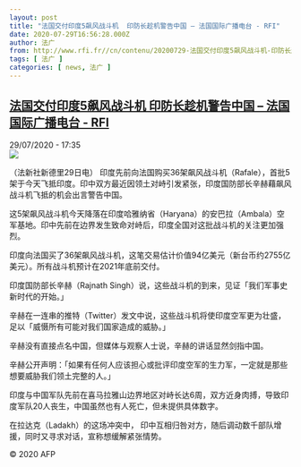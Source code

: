 ```yaml
---
layout: post
title: "法国交付印度5飙风战斗机  印防长趁机警告中国 – 法国国际广播电台 - RFI"
date: 2020-07-29T16:56:28.000Z
author: 法广
from: http://www.rfi.fr//cn/contenu/20200729-法国交付印度5飙风战斗机-印防长趁机警告中国
tags: [ 法广 ]
categories: [ news, 法广 ]
---
```

<!--1596041788000-->
[法国交付印度5飙风战斗机  印防长趁机警告中国 – 法国国际广播电台 - RFI](http://www.rfi.fr//cn/contenu/20200729-%E6%B3%95%E5%9B%BD%E4%BA%A4%E4%BB%98%E5%8D%B0%E5%BA%A65%E9%A3%99%E9%A3%8E%E6%88%98%E6%96%97%E6%9C%BA-%E5%8D%B0%E9%98%B2%E9%95%BF%E8%B6%81%E6%9C%BA%E8%AD%A6%E5%91%8A%E4%B8%AD%E5%9B%BD)
------

<div>
<div>29/07/2020 - 17:35</div><img src="https://s.rfi.fr/media/display/f472cb5a-d1b4-11ea-b90d-005056bff430/w:310/p:16x9/int0018b.200729233502.jpg"><div class="t-content__body u-clearfix"><div class="m-interstitial"></div><p>（法新社新德里29日电）    印度先前向法国购买36架飙风战斗机（Rafale），首批5架于今天飞抵印度。印中双方最近因领土对峙引发紧张，印度国防部长辛赫藉飙风战斗机飞抵的机会出言警告中国。</p><p>    这5架飙风战斗机今天降落在印度哈雅纳省（Haryana）的安巴拉（Ambala）空军基地。印中先前在边界发生致命对峙后，印度全国对这批战斗机的关注更加强烈。</p><p>    印度向法国买了36架飙风战斗机，这笔交易估计价值94亿美元（新台币约2755亿美元）。所有战斗机预计在2021年底前交付。</p><p>    印度国防部长辛赫（Rajnath Singh）说，这些战斗机的到来，见证「我们军事史新时代的开始。」</p><p>    辛赫在一连串的推特（Twitter）发文中说，这些战斗机将使印度空军更为壮盛，足以「威慑所有可能对我们国家造成的威胁。」</p><p>    辛赫没有直接点名中国，但媒体与观察人士说，辛赫的讲话显然剑指中国。</p><p>    辛赫公开声明：「如果有任何人应该担心或批评印度空军的生力军，一定就是那些想要威胁我们领土完整的人。」</p><p>    印度与中国军队先前在喜马拉雅山边界地区对峙长达6周，双方近身肉搏，导致印度军队20人丧生，中国虽然也有人死亡，但未提供具体数字。</p><p>    在拉达克（Ladakh）的这场冲突中， 印中互相归咎对方，随后调动数千部队增援，同时又寻求对话，宣称想缓解紧张情势。</p><p class="t-copyright">© 2020 AFP</p>        </div>
</div>
